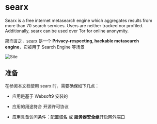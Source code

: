 # searx

Searx is a free internet metasearch engine which aggregates results from more than 70 search services. Users are neither tracked nor profiled. Additionally, searx can be used over Tor for online anonymity.

简而言之，[searx](https://searx.github.io/searx/) 是一个 **Privacy-respecting, hackable metasearch engine**，它被用于 Search Engine  等场景


![Site](https://libs.websoft9.com/Websoft9/DocsPicture/zh/searx/searx-gui-websoft9.png)


## 准备

在参阅本文档使用 searx 时，需要确保如下几点：

- 应用是基于 Websoft9 安装的

- 应用的用途符合 [](https://opensource.org/licenses/GPL-3.0) 开源许可协议

- 应用具备访问条件：[配置域名](./guide/appsetdomain) 或 **服务器安全组**开启网外端口
